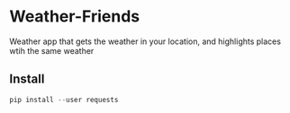 # Weather-Friends
Weather app that gets the weather in your location, and highlights places wtih the same weather

## Install
```python
pip install --user requests
```
